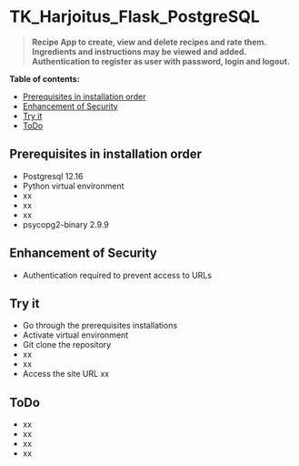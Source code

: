 # TK_Harjoitus_Flask_PostgreSQL

> **Recipe App to create, view and delete recipes and rate them. Ingredients and instructions may be viewed and added.
> Authentication to register as user with password, login and logout.**


**Table of contents:**

- [Prerequisites in installation order](Prereq)
- [Enhancement of Security](Enhancement)
- [Try it](Try)
- [ToDo](ToDo)

## Prerequisites in installation order

* Postgresql 12.16
* Python virtual environment 
* xx
* xx
* xx
* psycopg2-binary 2.9.9

## Enhancement of Security

* Authentication required to prevent access to URLs

## Try it

* Go through the prerequisites installations
* Activate virtual environment
* Git clone the repository
* xx
* xx
* Access the site URL xx

## ToDo

* xx
* xx
* xx
* xx
